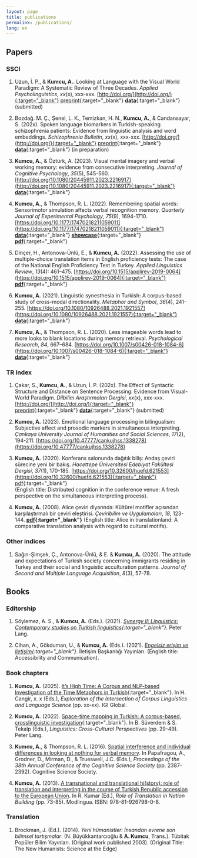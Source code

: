```yaml
---
layout: page
title: publications
permalink: /publications/
lang: en
---
```


## Papers

### SSCI

1. Uzun, İ. P., & **Kumcu, A.**. Looking at Language with the Visual World Paradigm: A Systematic Review of Three Decades. *Applied Psycholinguistics*, *xx*(x), xxx-xxx. [http://doi.org/](http://doi.org/){:target="_blank"} [preprint](https://papers.ssrn.com){:target="_blank"} [**data**](https://osf.io/){:target="_blank"} (submitted)

2. Bozdağ. M. Ç., Şenel, L. K., Temizkan, H. N., **Kumcu, A.**, & Candansayar, S. (202x). Spoken language biomarkers in Turkish-speaking schizophrenia patients: Evidence from linguistic analysis and word embeddings. *Schizophrenia Bulletin*, *xx*(x), xxx-xxx. [http://doi.org/](http://doi.org/){:target="_blank"} [preprint](https://papers.ssrn.com){:target="_blank"} [**data**](https://osf.io/){:target="_blank"} (in preparation)

3. **Kumcu, A.**, & Öztürk, A. (2023). Visual mental imagery and verbal working memory: evidence from consecutive interpreting. *Journal of Cognitive Psychology*, *35*(5), 545-560. [http://doi.org/10.1080/20445911.2023.2216917](http://doi.org/10.1080/20445911.2023.2216917){:target="_blank"} [**data**](https://osf.io/gtxwa/){:target="_blank"}

4. **Kumcu, A.**, & Thompson, R. L. (2022). Remembering spatial words: Sensorimotor simulation affects verbal recognition memory. *Quarterly Journal of Experimental Psychology*, *75*(9), 1694-1710. [https://doi.org/10.1177/17470218211059011](https://doi.org/10.1177/17470218211059011){:target="_blank"} [**data**](https://osf.io/6wcen/){:target="_blank"} [**showcase**](https://link.growkudos.com/1n3kszmuw3k){:target="_blank"} [**pdf**](https://alperkumcu.github.io/pdfs/Remembering%20Spatial%20Words%20Sensorimotor%20Simulation%20Affects%20Verbal%20Recognition%20Memory.pdf){:target="_blank"}

5. Dinçer, H., Antonova-Ünlü, E., & **Kumcu, A.** (2022). Assessing the use of multiple-choice translation items in English proficiency tests: The case of the National English Proficiency Test in Turkey. *Applied Linguistics Review*, *13*(4): 461–475. [https://doi.org/10.1515/applirev-2019-0064](https://doi.org/10.1515/applirev-2019-0064){:target="_blank"} [**pdf**](https://alperkumcu.github.io/pdfs/10.1515_applirev-2019-0064.pdf){:target="_blank"}

6. **Kumcu, A.** (2021). Linguistic synesthesia in Turkish: A corpus-based study of cross-modal directionality. *Metaphor and Symbol*, *36*(4), 241-255. [https://doi.org/10.1080/10926488.2021.1921557](https://doi.org/10.1080/10926488.2021.1921557){:target="_blank"} [**data**](https://osf.io/2unvy/){:target="_blank"}

7. **Kumcu, A.**, & Thompson, R. L. (2020). Less imageable words lead to more looks to blank locations during memory retrieval. *Psychological Research*, *84*, 667–684. [https://doi.org/10.1007/s00426-018-1084-6](https://doi.org/10.1007/s00426-018-1084-6){:target="_blank"} [**data**](https://osf.io/m9yh3/){:target="_blank"}

### TR Index
1. Çakar, S., **Kumcu, A.**, & Uzun, İ. P. (202x). The Effect of Syntactic Structure and Distance on Sentence Processing: Evidence from Visual-World Paradigm. *Dilbilim Araştırmaları Dergisi*, *xx*(x), xxx-xxx. [http://doi.org/](http://doi.org/){:target="_blank"} [preprint](https://papers.ssrn.com/sol3/papers.cfm?abstract_id=4724807){:target="_blank"} [**data**](https://osf.io/m276f/){:target="_blank"} (submitted)

2. **Kumcu, A.** (2023). Emotional language processing in bilingualism: Subjective affect and prosodic markers in simultaneous interpreting. *Çankaya University Journal of Humanities and Social Sciences*, *17*(2), 194-211. [https://doi.org/10.47777/cankujhss.1338278](https://doi.org/10.47777/cankujhss.1338278)

3. **Kumcu, A.** (2020). Konferans salonunda dağıtık biliş: Andaş çeviri sürecine yeni bir bakış. *Hacettepe Üniversitesi Edebiyat Fakültesi Dergisi*, *37*(1), 170-185. [https://doi.org/10.32600/huefd.621553](https://doi.org/10.32600/huefd.621553){:target="_blank"} [pdf](http://example.com/){:target="_blank"}   
(English title: Distributed cognition in the conference venue: A fresh perspective on the simultaneous interpreting process).

4. **Kumcu, A.** (2008). Alice çeviri diyarında: Kültürel motifler açısından karşılaştırmalı bir çeviri eleştirisi. *Çeviribilim ve Uygulamaları*, *18*, 123-144. **[pdf](https://github.com/alperkumcu/alperkumcu.github.io/files/6416075/Alice.Ceviri.Diyarinda.pdf){:target="_blank"}**
(English title: Alice in translationland: A comparative translation analysis with regard to cultural motifs). 

### Other indices
1. Sağın-Şimşek, Ç., Antonova-Ünlü, & E. & **Kumcu, A.** (2020). The attitude and expectations of Turkish society concerning immigrants residing in Turkey and their social and linguistic acculturation patterns. *Journal of Second and Multiple Language Acquisition*, *8*(3), 57-78.

## Books

### Editorship
1. Söylemez, A. S., & **Kumcu, A.** (Eds.). (2021). *[Synergy II: Linguistics: Contemporary studies on Turkish linguistics](https://www.peterlang.com/abstract/title/75216?rskey=7oZpw0){:target="_blank"}*. Peter Lang.

2. Cihan, A., Gökduman, U., & **Kumcu, A.** (Eds.). (2021). *[Engelsiz erişim ve iletişim](https://www.iletisim.gov.tr/images/uploads/dosyalar/Engelsiz_Eris%CC%A7im_ve_I%CC%87letis%CC%A7im_Kitab%C4%B1_%281%29.pdf){:target="_blank"}*. İletişim Başkanlığı Yayınları. (English title: Accessibility and Communication). 

### Book chapters
1. **Kumcu, A.** (2025). [It’s High Time: A Corpus and NLP-based Investigation of the Time Metaphors in Turkish](https://alperkumcu.github.io/pdfs/.pdf){:target="_blank"}. In H. Cangir, x. x (Eds.), *Exploration of the Intersection of Corpus Linguistics and Language Science* (pp. xx-xx). IGI Global.

2. **Kumcu, A.** (2022). [Space-time mapping in Turkish: A corpus-based, crosslinguistic investigation](https://alperkumcu.github.io/pdfs/Space-time_mapping_in_Turkish.pdf){:target="_blank"}. In B. Süverdem & S. Tekalp (Eds.), *Linguistics: Cross-Cultural Perspectives* (pp. 29-49). Peter Lang.

3. **Kumcu, A.**, & Thompson, R. L. (2016). <a href="https://mindmodeling.org/cogsci2016/papers/0413/index.html" target="_blank">Spatial interference and individual differences in looking at nothing for verbal memory</a>. In Papafragou, A., Grodner, D., Mirman, D., & Trueswell, J.C. (Eds.), *Proceedings of the 38th Annual Conference of the Cognitive Science Society* (pp. 2387-2392). Cognitive Science Society.

4. **Kumcu, A.** (2013). <a href="alperkumcu.github.io/pdfs/A transnational and translational history.pdf" target="_blank">A transnational and translational hi(story): role of translation and interpreting in the course of Turkish Republic accession to the European Union</a>. In R. Kumar (Ed.), <i>Role of Translation in Nation Building</i> (pp. 73-85). Modlingua. ISBN: 978-81-926798-0-8.

### Translation
1. Brockman, J. (Ed.). (2014). *Yeni hümanistler: İnsandan evrene son bilimsel tartışmalar*. (N. Büyükkantarcıoğlu & **A. Kumcu**, Trans.). Tübitak Popüler Bilim Yayınları. (Original work published 2003). (Original Title: The New Humanists: Science at the Edge)
